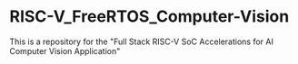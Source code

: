 # RISC-V_FreeRTOS_Computer-Vision
This is a repository for the "Full Stack RISC-V SoC Accelerations for AI Computer Vision Application"
